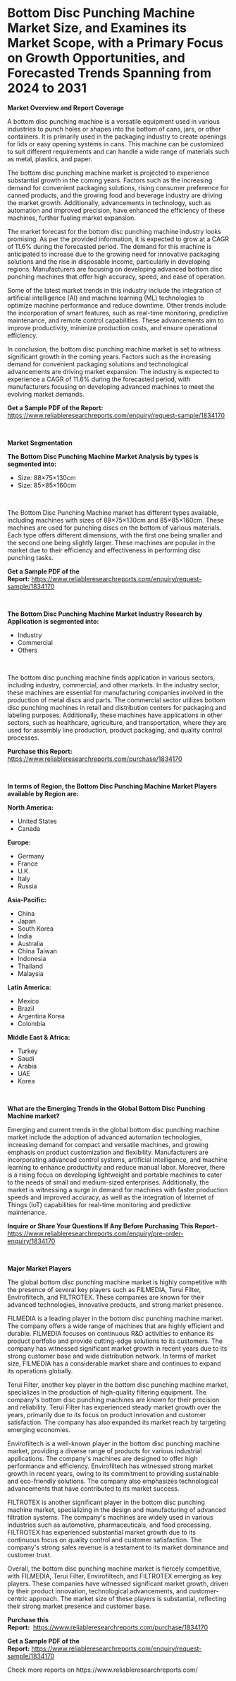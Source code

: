 <p><h1>Bottom Disc Punching Machine Market Size, and Examines its Market Scope, with a Primary Focus on Growth Opportunities, and Forecasted Trends Spanning from 2024 to 2031</h1></p><p><strong>Market Overview and Report Coverage</strong></p>
<p><p>A bottom disc punching machine is a versatile equipment used in various industries to punch holes or shapes into the bottom of cans, jars, or other containers. It is primarily used in the packaging industry to create openings for lids or easy opening systems in cans. This machine can be customized to suit different requirements and can handle a wide range of materials such as metal, plastics, and paper.</p><p>The bottom disc punching machine market is projected to experience substantial growth in the coming years. Factors such as the increasing demand for convenient packaging solutions, rising consumer preference for canned products, and the growing food and beverage industry are driving the market growth. Additionally, advancements in technology, such as automation and improved precision, have enhanced the efficiency of these machines, further fueling market expansion.</p><p>The market forecast for the bottom disc punching machine industry looks promising. As per the provided information, it is expected to grow at a CAGR of 11.6% during the forecasted period. The demand for this machine is anticipated to increase due to the growing need for innovative packaging solutions and the rise in disposable income, particularly in developing regions. Manufacturers are focusing on developing advanced bottom disc punching machines that offer high accuracy, speed, and ease of operation.</p><p>Some of the latest market trends in this industry include the integration of artificial intelligence (AI) and machine learning (ML) technologies to optimize machine performance and reduce downtime. Other trends include the incorporation of smart features, such as real-time monitoring, predictive maintenance, and remote control capabilities. These advancements aim to improve productivity, minimize production costs, and ensure operational efficiency.</p><p>In conclusion, the bottom disc punching machine market is set to witness significant growth in the coming years. Factors such as the increasing demand for convenient packaging solutions and technological advancements are driving market expansion. The industry is expected to experience a CAGR of 11.6% during the forecasted period, with manufacturers focusing on developing advanced machines to meet the evolving market demands.</p></p>
<p><strong>Get a Sample PDF of the Report:</strong> <a href="https://www.reliableresearchreports.com/enquiry/request-sample/1834170">https://www.reliableresearchreports.com/enquiry/request-sample/1834170</a></p>
<p>&nbsp;</p>
<p><strong>Market Segmentation</strong></p>
<p><strong>The Bottom Disc Punching Machine Market Analysis by types is segmented into:</strong></p>
<p><ul><li>Size: 88×75×130cm</li><li>Size: 85×85×160cm</li></ul></p>
<p>&nbsp;</p>
<p><p>The Bottom Disc Punching Machine market has different types available, including machines with sizes of 88×75×130cm and 85×85×160cm. These machines are used for punching discs on the bottom of various materials. Each type offers different dimensions, with the first one being smaller and the second one being slightly larger. These machines are popular in the market due to their efficiency and effectiveness in performing disc punching tasks.</p></p>
<p><strong>Get a Sample PDF of the Report:</strong>&nbsp;<a href="https://www.reliableresearchreports.com/enquiry/request-sample/1834170">https://www.reliableresearchreports.com/enquiry/request-sample/1834170</a></p>
<p>&nbsp;</p>
<p><strong>The Bottom Disc Punching Machine Market Industry Research by Application is segmented into:</strong></p>
<p><ul><li>Industry</li><li>Commercial</li><li>Others</li></ul></p>
<p>&nbsp;</p>
<p><p>The bottom disc punching machine finds application in various sectors, including industry, commercial, and other markets. In the industry sector, these machines are essential for manufacturing companies involved in the production of metal discs and parts. The commercial sector utilizes bottom disc punching machines in retail and distribution centers for packaging and labeling purposes. Additionally, these machines have applications in other sectors, such as healthcare, agriculture, and transportation, where they are used for assembly line production, product packaging, and quality control processes.</p></p>
<p><strong>Purchase this Report:</strong>&nbsp; <a href="https://www.reliableresearchreports.com/purchase/1834170">https://www.reliableresearchreports.com/purchase/1834170</a></p>
<p>&nbsp;</p>
<p><strong>In terms of Region, the Bottom Disc Punching Machine Market Players available by Region are:</strong></p>
<p>
    <p> <strong> North America: </strong>
        <ul>
            <li>United States</li>
            <li>Canada</li>
        </ul>
        </p> 
    <p> <strong> Europe: </strong>
        <ul>
            <li>Germany</li>
            <li>France</li>
            <li>U.K.</li>
            <li>Italy</li>
            <li>Russia</li>
        </ul>
        </p> 
    <p> <strong> Asia-Pacific: </strong>
        <ul>
            <li>China</li>
            <li>Japan</li>
            <li>South Korea</li>
            <li>India</li>
            <li>Australia</li>
            <li>China Taiwan</li>
            <li>Indonesia</li>
            <li>Thailand</li>
            <li>Malaysia</li>
        </ul>
        </p> 
    <p> <strong> Latin America: </strong>
        <ul>
            <li>Mexico</li>
            <li>Brazil</li>
            <li>Argentina Korea</li>
            <li>Colombia</li>
        </ul>
        </p> 
    <p> <strong> Middle East & Africa: </strong>
        <ul>
            <li>Turkey</li>
            <li>Saudi</li>
            <li>Arabia</li>
            <li>UAE</li>
            <li>Korea</li>
        </ul>
    </p>
    </p>
<p>&nbsp;</p>
<p><strong>What are the Emerging Trends in the Global Bottom Disc Punching Machine market?</strong></p>
<p><p>Emerging and current trends in the global bottom disc punching machine market include the adoption of advanced automation technologies, increasing demand for compact and versatile machines, and growing emphasis on product customization and flexibility. Manufacturers are incorporating advanced control systems, artificial intelligence, and machine learning to enhance productivity and reduce manual labor. Moreover, there is a rising focus on developing lightweight and portable machines to cater to the needs of small and medium-sized enterprises. Additionally, the market is witnessing a surge in demand for machines with faster production speeds and improved accuracy, as well as the integration of Internet of Things (IoT) capabilities for real-time monitoring and predictive maintenance.</p></p>
<p><strong>Inquire or Share Your Questions If Any Before Purchasing This Report</strong>- <a href="https://www.reliableresearchreports.com/enquiry/pre-order-enquiry/1834170">https://www.reliableresearchreports.com/enquiry/pre-order-enquiry/1834170</a></p>
<p>&nbsp;</p>
<p><strong>Major Market Players</strong></p>
<p><p>The global bottom disc punching machine market is highly competitive with the presence of several key players such as FILMEDIA, Terui Filter, Envirofiltech, and FILTROTEX. These companies are known for their advanced technologies, innovative products, and strong market presence.</p><p>FILMEDIA is a leading player in the bottom disc punching machine market. The company offers a wide range of machines that are highly efficient and durable. FILMEDIA focuses on continuous R&D activities to enhance its product portfolio and provide cutting-edge solutions to its customers. The company has witnessed significant market growth in recent years due to its strong customer base and wide distribution network. In terms of market size, FILMEDIA has a considerable market share and continues to expand its operations globally.</p><p>Terui Filter, another key player in the bottom disc punching machine market, specializes in the production of high-quality filtering equipment. The company's bottom disc punching machines are known for their precision and reliability. Terui Filter has experienced steady market growth over the years, primarily due to its focus on product innovation and customer satisfaction. The company has also expanded its market reach by targeting emerging economies. </p><p>Envirofiltech is a well-known player in the bottom disc punching machine market, providing a diverse range of products for various industrial applications. The company's machines are designed to offer high performance and efficiency. Envirofiltech has witnessed strong market growth in recent years, owing to its commitment to providing sustainable and eco-friendly solutions. The company also emphasizes technological advancements that have contributed to its market success. </p><p>FILTROTEX is another significant player in the bottom disc punching machine market, specializing in the design and manufacturing of advanced filtration systems. The company's machines are widely used in various industries such as automotive, pharmaceuticals, and food processing. FILTROTEX has experienced substantial market growth due to its continuous focus on quality control and customer satisfaction. The company's strong sales revenue is a testament to its market dominance and customer trust.</p><p>Overall, the bottom disc punching machine market is fiercely competitive, with FILMEDIA, Terui Filter, Envirofiltech, and FILTROTEX emerging as key players. These companies have witnessed significant market growth, driven by their product innovation, technological advancements, and customer-centric approach. The market size of these players is substantial, reflecting their strong market presence and customer base.</p></p>
<p><strong>Purchase this Report:</strong>&nbsp;&nbsp;<a href="https://www.reliableresearchreports.com/purchase/1834170">https://www.reliableresearchreports.com/purchase/1834170</a></p>
<p></p>
<p><strong>Get a Sample PDF of the Report:</strong>&nbsp;<a href="https://www.reliableresearchreports.com/enquiry/request-sample/1834170">https://www.reliableresearchreports.com/enquiry/request-sample/1834170</a></p>
<p>Check more reports on https://www.reliableresearchreports.com/</p>